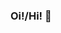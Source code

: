 ### Oi!/Hi! 👋

<!--
**GGG710/GGG710** is a ✨ _special_ ✨ repository because its `README.md` (this file) appears on your GitHub profile.

Here are some ideas to get you started:

- 🔭 I’m currently working on ...
- 🌱 Estou estudando Python/Java/Html
- 📫 How to reach me: ...
- 😄 Pronouns: ...
- ⚡ Fun fact: ...
-->
